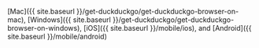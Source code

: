 [Mac]({{ site.baseurl }}/get-duckduckgo/get-duckduckgo-browser-on-mac), [Windows]({{ site.baseurl }}/get-duckduckgo/get-duckduckgo-browser-on-windows), [iOS]({{ site.baseurl }}/mobile/ios), and [Android]({{ site.baseurl }}/mobile/android)
